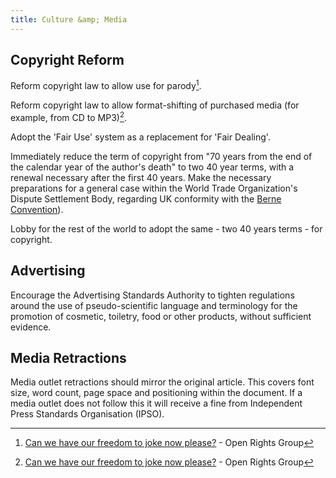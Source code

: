 ```yaml
---
title: Culture &amp; Media
---
```


## Copyright Reform

Reform copyright law to allow use for parody[^org-copyright].

Reform copyright law to allow format-shifting of purchased media (for example, from CD to MP3)[^org-copyright].

Adopt the 'Fair Use' system as a replacement for 'Fair Dealing'.

[^org-copyright]: [Can we have our freedom to joke now please?](https://www.openrightsgroup.org/campaigns/modernise-copyright) - Open Rights Group

Immediately reduce the term of copyright from "70 years from the end of the calendar year of the author's death" to two 40 year terms, with a renewal necessary after the first 40 years. Make the necessary preparations for a general case within the World Trade Organization's Dispute Settlement Body, regarding UK conformity with the [Berne Convention](https://en.wikipedia.org/wiki/Berne_Convention_for_the_Protection_of_Literary_and_Artistic_Works)).

Lobby for the rest of the world to adopt the same - two 40 years terms - for copyright.

## Advertising

Encourage the Advertising Standards Authority to tighten regulations around the use of pseudo-scientific language and terminology for the promotion of cosmetic, toiletry, food or other products, without sufficient evidence.

## Media Retractions

Media outlet retractions should mirror the original article. This covers font size, word count, page space and positioning within the document. If a media outlet does not follow this it will receive a fine from Independent Press Standards Organisation (IPSO).
